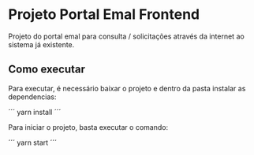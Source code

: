 # Projeto Portal Emal Frontend

Projeto do portal emal para consulta / solicitações através da internet ao sistema já existente.

## Como executar

Para executar, é necessário baixar o projeto e dentro da pasta instalar as dependencias:

´´´
yarn install
´´´

Para iniciar o projeto, basta executar o comando:

´´´
yarn start
´´´
